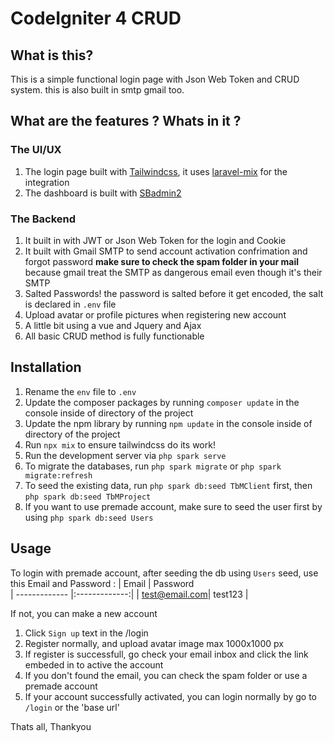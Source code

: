 # CodeIgniter 4 CRUD 

## What is this?

This is a simple functional login page with Json Web Token and CRUD system.
this is also built in smtp gmail too.

## What are the features ? Whats in it ?
### The UI/UX
1. The login page built with [Tailwindcss](https://tailwindcss.com/), it uses [laravel-mix](https://laravel-mix.com/) for the integration 
2. The dashboard is built with [SBadmin2](https://startbootstrap.com/theme/sb-admin-2) 
### The Backend
1. It built in with JWT or Json Web Token for the login and Cookie
2. It built with Gmail SMTP to send account activation confrimation and forgot password **make sure to check the spam folder in your mail** because gmail treat the SMTP as dangerous email even though it's their SMTP
3. Salted Passwords! the password is salted before it get encoded, the salt is declared in `.env` file
4. Upload avatar or profile pictures when registering new account
5. A little bit using a vue and Jquery and Ajax
6. All basic CRUD method is fully functionable

## Installation

1. Rename the `env` file to `.env`
2. Update the composer packages by running `composer update` in the console inside of directory of the project
3. Update the npm library by running `npm update` in the console inside of directory of the project
4. Run `npx mix` to ensure tailwindcss do its work!
5. Run the development server via `php spark serve`
6. To migrate the databases, run `php spark migrate` or `php spark migrate:refresh`
7. To seed the existing data, run `php spark db:seed TbMClient` first, then `php spark db:seed TbMProject`
8. If you want to use premade account, make sure to seed the user first by using `php spark db:seed Users`

## Usage
To login with premade account, after seeding the db using `Users` seed,
use this Email and Password : 
| Email        | Password        
| ------------- |:-------------:|
| test@email.com| test123 |

If not, you can make a new account 
1. Click `Sign up` text in the /login
2. Register normally, and upload avatar image max 1000x1000 px
3. If register is successfull, go check your email inbox and click the link embeded in to active the account
4. If you don't found the email, you can check the spam folder or use a premade account
5. If your account successfully activated, you can login normally by go to `/login` or the 'base url'

Thats all, Thankyou
